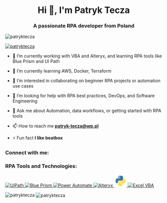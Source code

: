 <h1 align="center">Hi 👋, I'm Patryk Tecza</h1>
<h3 align="center">A passionate RPA developer from Poland</h3>

<p align="left"> <img src="https://komarev.com/ghpvc/?username=patryktecza&label=Profile%20views&color=0e75b6&style=flat" alt="patryktecza" /> </p>

<p align="left"> <a href="https://github.com/ryo-ma/github-profile-trophy"><img src="https://github-profile-trophy.vercel.app/?username=patryktecza" alt="patryktecza" /></a> </p>

- 🔭 I’m currently working with VBA and Alteryx, and learning RPA tools like Blue Prism and UI Path

- 🌱 I’m currently learning AWS, Docker, Terraform

- 🤖 I’m interested in collaborating on beginner RPA projects or automation use cases

- 🤝 I’m looking for help with RPA best practices, DevOps, and Software Engineering

- 💬 Ask me about Automation, data workflows, or getting started with RPA tools

- 📫 How to reach me **patryk-tecza@wp.pl**

- ⚡ Fun fact **I like beatbox**

<h3 align="left">Connect with me:</h3>
<p align="left">
</p>

<h3 align="left">RPA Tools and Technologies:</h3>
<p align="left">
  <a href="https://www.uipath.com/" target="_blank" rel="noreferrer">
    <img src="https://upload.wikimedia.org/wikipedia/commons/5/5e/UiPath_Logo.svg" alt="UiPath" width="80" height="40"/>
  </a>
  <a href="https://www.blueprism.com/" target="_blank" rel="noreferrer">
    <img src="https://upload.wikimedia.org/wikipedia/commons/2/23/Blue_Prism_logo.svg" alt="Blue Prism" width="80" height="40"/>
  </a>
  <a href="https://powerautomate.microsoft.com/" target="_blank" rel="noreferrer">
    <img src="https://upload.wikimedia.org/wikipedia/commons/9/92/Microsoft_Power_Automate_2020_logo.svg" alt="Power Automate" width="40" height="40"/>
  </a>
  <a href="https://www.alteryx.com/" target="_blank" rel="noreferrer">
    <img src="https://upload.wikimedia.org/wikipedia/commons/4/4b/Alteryx_logo.svg" alt="Alteryx" width="80" height="40"/>
  </a>
  <a href="https://www.python.org" target="_blank" rel="noreferrer">
    <img src="https://raw.githubusercontent.com/devicons/devicon/master/icons/python/python-original.svg" alt="Python" width="40" height="40"/>
  </a>
  <a href="https://www.microsoft.com/en-us/microsoft-365/excel" target="_blank" rel="noreferrer">
    <img src="https://cdn.worldvectorlogo.com/logos/microsoft-excel-2013.svg" alt="Excel VBA" width="40" height="40"/>
  </a>
</p>

<p><img align="left" src="https://github-readme-stats.vercel.app/api/top-langs?username=patryktecza&show_icons=true&locale=en&layout=compact" alt="patryktecza" /></p>

<p>&nbsp;<img align="center" src="https://github-readme-stats.vercel.app/api?username=patryktecza&show_icons=true&locale=en" alt="patryktecza" /></p>
